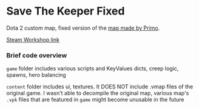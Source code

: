 # Save The Keeper Fixed

Dota 2 custom map, fixed version of the [map made by Primo](https://steamcommunity.com/sharedfiles/filedetails/?id=943694786).

[Steam Workshop link](https://steamcommunity.com/sharedfiles/filedetails/?id=3413663797)

### Brief code overview

`game` folder includes various scripts and KeyValues dicts, creep logic, spawns, hero balancing

`content` folder includes ui, textures. It DOES NOT include .vmap files of the original game. I wasn't able to decompile the original map, various map's `.vpk` files that are featured in `game` might become unusable in the future 
